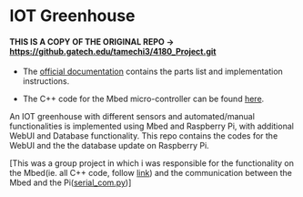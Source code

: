 # IOT Greenhouse

#### THIS IS A COPY OF THE ORIGINAL REPO -> https://github.gatech.edu/tamechi3/4180_Project.git

- The [official documentation](https://docs.google.com/document/d/12XrbLskBRoRTIRZTQaoPVDgW_JzcDZ5-kt7HkfdbUTA/edit?usp=sharing) contains the parts list and implementation instructions.

- The C++ code for the Mbed micro-controller can be found [here](https://os.mbed.com/users/tamechi3/code/Final_project). 

An IOT greenhouse with different sensors and automated/manual functionalities is implemented using Mbed and Raspberry Pi, with additional WebUI and Database functionality. 
This repo contains the codes for the WebUI and the the database update on Raspberry Pi. 

[This was a group project in which i was responsible for the functionality on the Mbed(ie. all C++ code, follow [link](https://os.mbed.com/users/tamechi3/code/Final_project)) and the communication between the Mbed and the Pi([serial_com.py](https://github.com/tamechi/IOT-Greenhouse/blob/master/serial_com.py))]

